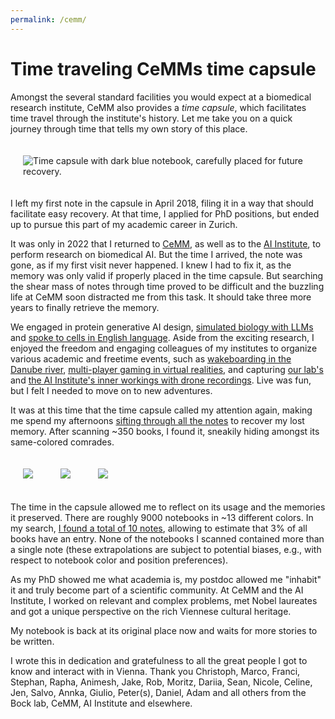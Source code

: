 ```yaml
---
permalink: /cemm/
---
```


# Time traveling CeMMs time capsule
Amongst the several standard facilities you would expect at a biomedical research institute, CeMM also provides a *time capsule*, which facilitates time travel through the institute's history. Let me take you on a quick journey through time that tells my own story of this place.

<img src="{{ site.baseurl }}/static/assets/img/time_notebook_old_position.jpg" style="padding: 20px;" alt="Time capsule with dark blue notebook, carefully placed for future recovery.">

I left my first note in the capsule in April 2018, filing it in a way that should facilitate easy recovery. At that time, I applied for PhD positions, but ended up to pursue this part of my academic career in Zurich.

It was only in 2022 that I returned to [CeMM](https://cemm.at), as well as to the [AI Institute](https://data-science.meduniwien.ac.at/en/institutes/artificial-intelligence/), to perform research on biomedical AI. But the time I arrived, the note was gone, as if my first visit never happened. I knew I had to fix it, as the memory was only valid if properly placed in the time capsule. But searching the shear mass of notes through time proved to be difficult and the buzzling life at CeMM soon distracted me from this task. It should take three more years to finally retrieve the memory.

We engaged in protein generative AI design, [simulated biology with LLMs](https://www.sciencedirect.com/science/article/pii/S0010482524008813) and [spoke to cells in English language](https://cellwhisperer.bocklab.org/). Aside from the exciting research, I enjoyed the freedom and engaging colleagues of my institutes to organize various academic and freetime events, such as [wakeboarding in the Danube river](https://photos.app.goo.gl/xKnarCq5bm1pmTPc7), [multi-player gaming in virtual realities](https://photos.app.goo.gl/E3ag6ShXWspPEd8r6), and capturing [our lab's](https://www.linkedin.com/posts/christoph-bock_a-week-since-our-2024-lab-retreat-and-work-ugcPost-7239981023827025923-ARlv) and [the AI Institute's inner workings with drone recordings](https://www.youtube.com/watch?v=n35Nb0Pr3EY). Live was fun, but I felt I needed to move on to new adventures.

It was at this time that the time capsule called my attention again, making me spend my afternoons [sifting through all the notes](https://photos.app.goo.gl/U3fCGYe7MmrHc2RX8) to recover my lost memory. After scanning ~350 books, I found it, sneakily hiding amongst its same-colored comrades.

<img src="{{ site.baseurl }}/static/assets/img/time_notebook_new_position.jpg" style="padding: 20px;">
<img src="{{ site.baseurl }}/static/assets/img/time_notebook_page1.jpg" style="padding: 20px;">
<img src="{{ site.baseurl }}/static/assets/img/time_notebook_page2.jpg" style="padding: 20px;">

The time in the capsule allowed me to reflect on its usage and the memories it preserved. There are roughly 9000 notebooks in ~13 different colors. In my search, [I found a total of 10 notes](https://photos.app.goo.gl/HmTPCu9ZQhQsdYpC9), allowing to estimate that 3% of all books have an entry. None of the notebooks I scanned contained more than a single note (these extrapolations are subject to potential biases, e.g., with respect to notebook color and position preferences).

As my PhD showed me what academia is, my postdoc allowed me "inhabit" it and truly become part of a scientific community.
At CeMM and the AI Institute, I worked on relevant and complex problems, met Nobel laureates and got a unique perspective on the rich Viennese cultural heritage.

My notebook is back at its original place now and waits for more stories to be written.

I wrote this in dedication and gratefulness to all the great people I got to know and interact with in Vienna. Thank you Christoph, Marco, Franci, Stephan, Rapha, Animesh, Jake, Rob, Moritz, Dariia, Sean, Nicole, Celine, Jen, Salvo, Annka, Giulio, Peter(s), Daniel, Adam and all others from the Bock lab, CeMM, AI Institute and elsewhere.
